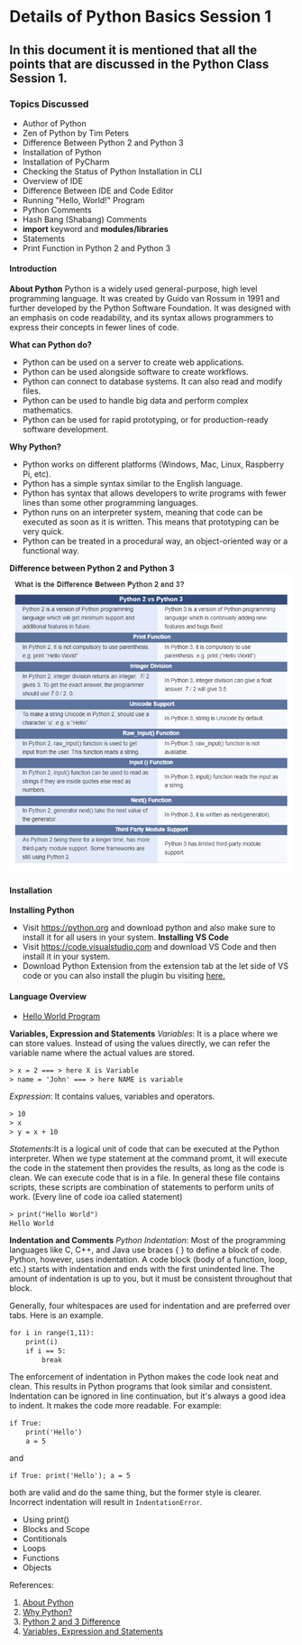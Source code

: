 # Details of Python Basics Session 1
## In this document it is mentioned that all the points that are discussed in the Python Class Session 1.

### Topics Discussed
- Author of Python
- Zen of Python by Tim Peters
- Difference Between Python 2 and Python 3
- Installation of Python
- Installation of PyCharm
- Checking the Status of Python Installation in CLI
- Overview of IDE
- Difference Between IDE and Code Editor
- Running "Hello, World!" Program
- Python Comments
- Hash Bang (Shabang) Comments
- **import** keyword and **modules/libraries** 
- Statements
- Print Function in Python 2 and Python 3

#### Introduction
**About Python**
Python is a widely used general-purpose, high level programming language. It was created by Guido van Rossum in 1991 and further developed by the Python Software Foundation. It was designed with an emphasis on code readability, and its syntax allows programmers to express their concepts in fewer lines of code.

**What can Python do?**
- Python can be used on a server to create web applications.
- Python can be used alongside software to create workflows.
- Python can connect to database systems. It can also read and modify files.
- Python can be used to handle big data and perform complex mathematics.
- Python can be used for rapid prototyping, or for production-ready software development.

**Why Python?**
- Python works on different platforms (Windows, Mac, Linux, Raspberry Pi, etc).
- Python has a simple syntax similar to the English language.
- Python has syntax that allows developers to write programs with fewer lines than some other programming languages.
- Python runs on an interpreter system, meaning that code can be executed as soon as it is written. This means that prototyping can be very quick.
- Python can be treated in a procedural way, an object-oriented way or a functional way.

**Difference between Python 2 and Python 3**
![Differences](python_difference.png)

#### Installation
**Installing Python**
- Visit https://python.org and download python and also make sure to install it for all users in your system.
**Installing VS Code**
- Visit https://code.visualstudio.com and download VS Code and then install it in your system. 
- Download Python Extension from the extension tab at the let side of VS code or you can also install the plugin bu visiting [here.](https://marketplace.visualstudio.com/items?itemName=ms-python.python)

#### Language Overview
- [Hello World Program](Chap01/hello.py)

**Variables, Expression and Statements**
_Variables_: It is a place where we can store values. Instead of using the values directly, we can refer the variable name where the actual values are stored.
```
> x = 2 === > here X is Variable
> name = 'John' === > here NAME is variable
```
_Expression_: It contains values, variables and operators.
```
> 10
> x
> y = x + 10
```
_Statements_:It is a logical unit of code that can be executed at the Python interpreter. When we type statement at the command promt, it will execute the code in the statement then provides the results, as long as the code is clean. We can execute code that is in a file. In general these file contains scripts, these scripts are combination of statements to perform units of work. (Every line of code ioa called statement)
```
> print("Hello World")
Hello World
```

**Indentation and Comments**
_Python Indentation_: Most of the programming languages like C, C++, and Java use braces { } to define a block of code. Python, however, uses indentation. A code block (body of a function, loop, etc.) starts with indentation and ends with the first unindented line. The amount of indentation is up to you, but it must be consistent throughout that block.

Generally, four whitespaces are used for indentation and are preferred over tabs. Here is an example.

```
for i in range(1,11):
    print(i)
    if i == 5:
        break
```

The enforcement of indentation in Python makes the code look neat and clean. This results in Python programs that look similar and consistent.
Indentation can be ignored in line continuation, but it's always a good idea to indent. It makes the code more readable. For example:

```
if True:
    print('Hello')
    a = 5
```
and
```
if True: print('Hello'); a = 5
```
both are valid and do the same thing, but the former style is clearer.
Incorrect indentation will result in ```IndentationError```.
- Using print()
- Blocks and Scope
- Contitionals
- Loops
- Functions
- Objects


References:
1. [About Python](https://www.geeksforgeeks.org/python-language-introduction/#:~:text=Python%20is%20a%20widely%20used,in%20fewer%20lines%20of%20code.)
2. [Why Python?](https://www.w3schools.com/python/python_intro.asp)
3. [Python 2 and 3 Difference](https://www.differencebetween.com/difference-between-python-2-and-vs-3/)
4. [Variables, Expression and Statements](https://www.wisdomaxis.com/technology/software/python/what-is-Python-Variable-Expression-Statement.php)

